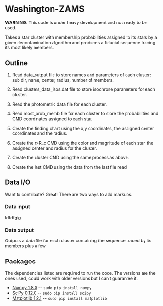 Washington-ZAMS
=============

**WARNING**: This code is under heavy development and not ready to be used.

Takes a star cluster with membership probabilities assigned to its stars
by a given decontamination algorithm and produces a fiducial sequence
tracing its most likely members.


Outline
------

1. Read data_output file to store names and parameters of each cluster:
   sub dir, name, center, radius, number of members.
2. Read clusters_data_isos.dat file to store isochrone parameters for each
   cluster.
3. Read the photometric data file for each cluster.
4. Read most_prob_memb file for each cluster to store the probabilities
and CMD coordinates assigned to each star.

5. Create the finding chart using the x,y coordinates, the assigned center
coordinates and the radius.
6. Create the r>R_c CMD using the color and magnitude of each star, the
assigned center and radius for the cluster.
7. Create the cluster CMD using the same process as above.
8. Create the last CMD using the data from the last file read.


Data I/O
------------

Want to contribute? Great! There are two ways to add markups.

### Data input

Idfdfgfg


### Data output

Outputs a data file for each cluster containing the sequence traced by its
members plus a few 


Packages
-------

The dependencies listed are required to run the code. The versions are the ones used,
could work with older versions but I can't guarantee it.

* [Numpy 1.8.0](http://www.numpy.org/) -- `sudo pip install numpy`
* [SciPy 0.12.0](http://www.scipy.org/) -- `sudo pip install scipy`
* [Matplotlib 1.2.1](http://matplotlib.org/) -- `sudo pip install matplotlib`
